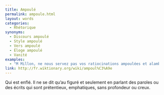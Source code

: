 ```yaml
---
title: Ampoulé
permalink: ampoule.html
layout: words
categories:
  - Rhétorique
synonyms:
  - Discours ampoulé
  - Style ampoulé
  - Vers ampoulé
  - Éloge ampoulé
  - Vanité
examples:
  - "M Millon, ne nous servez pas vos ratiocinations ampoulées et alambiquées!"
link: http://fr.wiktionary.org/wiki/ampoul%C3%A9e
---
```


Qui est enflé. Il ne se dit qu’au figuré et seulement en parlant des paroles ou des écrits qui sont prétentieux, emphatiques, sans profondeur ou creux.
